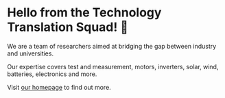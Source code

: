 # Hello from the Technology Translation Squad! 👋
We are a team of researchers aimed at bridging the gap between industry and universities.

Our expertise covers test and measurement, motors, inverters, solar, wind, batteries, electronics and more.

Visit [our homepage](https://technologytranslationsquad.com) to find out more.
